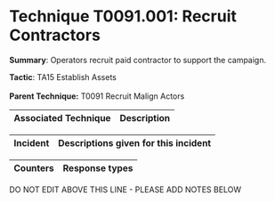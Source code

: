 # Technique T0091.001: Recruit Contractors

**Summary**: Operators recruit paid contractor to support the campaign.

**Tactic**: TA15 Establish Assets <br><br>**Parent Technique:** T0091 Recruit Malign Actors


| Associated Technique | Description |
| --------- | ------------------------- |



| Incident | Descriptions given for this incident |
| -------- | -------------------- |



| Counters | Response types |
| -------- | -------------- |


DO NOT EDIT ABOVE THIS LINE - PLEASE ADD NOTES BELOW